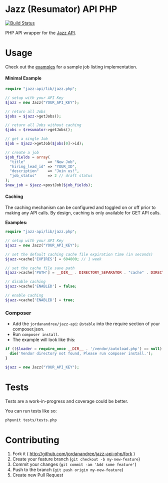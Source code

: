 # Jazz (Resumator) API PHP

[![Build Status](https://travis-ci.org/jordanandree/jazz-api.svg?branch=master)](https://travis-ci.org/jordanandree/jazz-api)

PHP API wrapper for the [Jazz API](http://www.resumatorapi.com/).

# Usage

Check out the [examples](examples) for a sample job listing implementation.

#### Minimal Example

```php
require "jazz-api/lib/jazz.php";

// setup with your API Key
$jazz = new Jazz("YOUR_API_KEY");

// return all Jobs
$jobs = $jazz->getJobs();

// return all Jobs without caching
$jobs = $resumator->getJobs();

// get a single Job
$job = $jazz->getJob($jobs[0]->id);

// create a job
$job_fields = array(
  "title"          => "New Job",
  "hiring_lead_id" => "YOUR_ID",
  "description"    => "Join us!",
  "job_status"     => 2 // draft status
);
$new_job = $jazz->postJob($job_fields);
```

#### Caching

The caching mechanism can be configured and toggled on or off prior to making any API calls. By design, caching is only available for GET API calls.

**Examples:**

```php
require "jazz-api/lib/jazz.php";

// setup with your API Key
$jazz = new Jazz("YOUR_API_KEY");

// set the default caching cache file expiration time (in seconds)
$jazz->cache['EXPIRES'] = 604800; // 1 week

// set the cache file save path
$jazz->cache['PATH'] = __DIR__ . DIRECTORY_SEPARATOR . "cache" . DIRECTORY_SEPARATOR;

// disable caching
$jazz->cache['ENABLED'] = false;

// enable caching
$jazz->cache['ENABLED'] = true;

```

### Composer

- Add the `jordanandree/jazz-api`: `@stable` into the require section of your composer.json.
- Run `composer install`.
- The example will look like this:

```php
if (($loader = require_once __DIR__ . '/vendor/autoload.php') == null)  {
  die('Vendor directory not found, Please run composer install.');
}

$jazz = new Jazz("YOUR_API_KEY");
```

# Tests

Tests are a work-in-progress and coverage could be better.

You can run tests like so:
```bash
phpunit tests/tests.php
```

# Contributing

1. Fork it ( http://github.com/jordanandree/jazz-api-php/fork )
2. Create your feature branch (`git checkout -b my-new-feature`)
3. Commit your changes (`git commit -am 'Add some feature'`)
4. Push to the branch (`git push origin my-new-feature`)
5. Create new Pull Request
